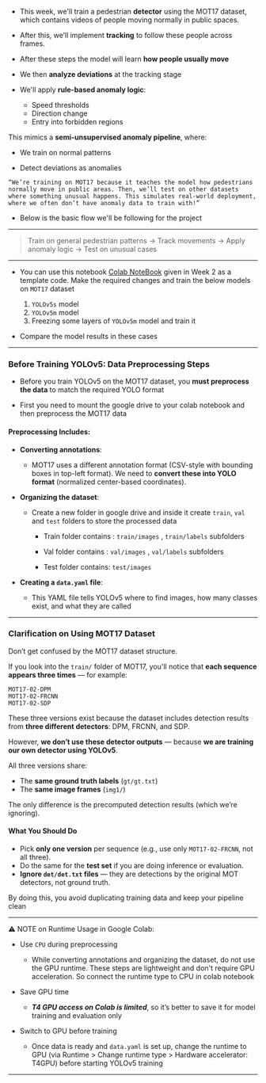 * This week, we'll train a pedestrian **detector** using the MOT17 dataset, which contains videos of people moving normally in public spaces.
* After this, we’ll implement **tracking** to follow these people across frames.
* After these steps the model will learn **how people usually move**
* We then **analyze deviations** at the tracking stage
* We'll apply **rule-based anomaly logic**:

  * Speed thresholds
  * Direction change
  * Entry into forbidden regions

This mimics a **semi-unsupervised anomaly pipeline**, where:

* We train on normal patterns

* Detect deviations as anomalies


`“We’re training on MOT17 because it teaches the model how pedestrians normally move in public areas. Then, we’ll test on other datasets where something unusual happens. This simulates real-world deployment, where we often don’t have anomaly data to train with!”`

* Below is the basic flow we'll be following for the project
--- 
> Train on general pedestrian patterns → Track movements → Apply anomaly logic → Test on unusual cases
---
* You can use this notebook [Colab NoteBook](https://colab.research.google.com/github/spmallick/learnopencv/blob/master/Custom-Object-Detection-Training-using-YOLOv5/Custom_Object_Detection_using_YOLOv5.ipynb#scrollTo=ab27cc17) given in Week 2 as a template code. Make the required changes and train the below models on `MOT17` dataset
  1. `YOLOv5s` model
  2. `YOLOv5m` model
  3. Freezing some layers of `YOLOv5m` model and train it

* Compare the model results in these cases
---

### Before Training YOLOv5: Data Preprocessing Steps

* Before you train YOLOv5 on the MOT17 dataset, you **must preprocess the data** to match the required YOLO format
  
* First you need to mount the google drive to your colab notebook and then preprocess the MOT17 data

####  Preprocessing Includes:

* **Converting annotations**:
   * MOT17 uses a different annotation format (CSV-style with bounding boxes in top-left format). We need to **convert these into YOLO format** (normalized center-based coordinates).

* **Organizing the dataset**:
  
    * Create a new folder in google drive and inside it create `train`, `val` and `test` folders to store the processed data
  
       * Train folder contains : `train/images` , `train/labels` subfolders
  
       * Val folder contains : `val/images` , `val/labels` subfolders
      
       * Test folder contains: `test/images`
 
* **Creating a `data.yaml` file**:
  
    * This YAML file tells YOLOv5 where to find images, how many classes exist, and what they are called
 ---
 
### **Clarification on Using MOT17 Dataset**

Don’t get confused by the MOT17 dataset structure.

If you look into the `train/` folder of MOT17, you'll notice that **each sequence appears three times** — for example:

```
MOT17-02-DPM  
MOT17-02-FRCNN  
MOT17-02-SDP  
```

These three versions exist because the dataset includes detection results from **three different detectors**: DPM, FRCNN, and SDP.

However, **we don’t use these detector outputs** — because **we are training our own detector using YOLOv5**.

All three versions share:

* The **same ground truth labels** (`gt/gt.txt`)
* The **same image frames** (`img1/`)

The only difference is the precomputed detection results (which we’re ignoring).

#### **What You Should Do**

* Pick **only one version** per sequence (e.g., use only `MOT17-02-FRCNN`, not all three).
* Do the same for the **test set** if you are doing inference or evaluation.
* **Ignore `det/det.txt` files** — they are detections by the original MOT detectors, not ground truth.

By doing this, you avoid duplicating training data and keep your pipeline clean

---
⚠️ NOTE on Runtime Usage in Google Colab:
* Use `CPU` during preprocessing
    * While converting annotations and organizing the dataset, do not use the GPU runtime. These steps are lightweight and don't require GPU acceleration. So connect the runtime type to CPU in colab notebook

* Save GPU time
   * **_T4 GPU access on Colab is limited_**, so it’s better to save it for model training and evaluation only

* Switch to GPU before training
   * Once data is ready and `data.yaml` is set up, change the runtime to GPU (via Runtime > Change runtime type > Hardware accelerator: T4GPU) before starting YOLOv5 training
---






